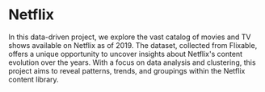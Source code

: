# Netflix

In this data-driven project, we explore the vast catalog of movies and TV shows available on Netflix as of 2019. The dataset, collected from Flixable, offers a unique opportunity to uncover insights about Netflix's content evolution over the years. With a focus on data analysis and clustering, this project aims to reveal patterns, trends, and groupings within the Netflix content library.
